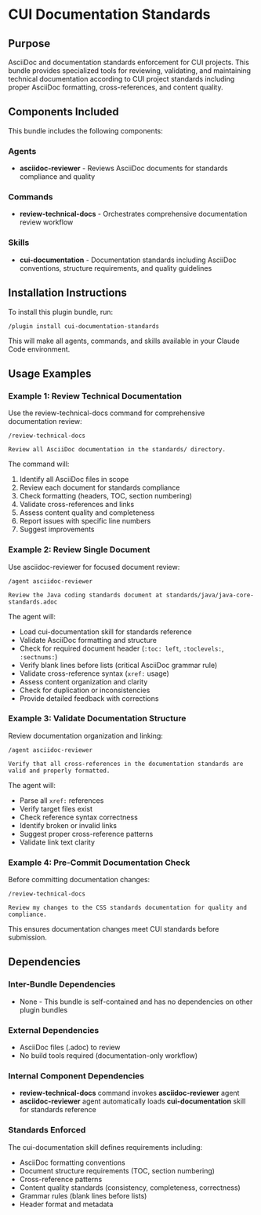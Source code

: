 # CUI Documentation Standards

## Purpose

AsciiDoc and documentation standards enforcement for CUI projects. This bundle provides specialized tools for reviewing, validating, and maintaining technical documentation according to CUI project standards including proper AsciiDoc formatting, cross-references, and content quality.

## Components Included

This bundle includes the following components:

### Agents
- **asciidoc-reviewer** - Reviews AsciiDoc documents for standards compliance and quality

### Commands
- **review-technical-docs** - Orchestrates comprehensive documentation review workflow

### Skills
- **cui-documentation** - Documentation standards including AsciiDoc conventions, structure requirements, and quality guidelines

## Installation Instructions

To install this plugin bundle, run:

```
/plugin install cui-documentation-standards
```

This will make all agents, commands, and skills available in your Claude Code environment.

## Usage Examples

### Example 1: Review Technical Documentation

Use the review-technical-docs command for comprehensive documentation review:

```
/review-technical-docs

Review all AsciiDoc documentation in the standards/ directory.
```

The command will:
1. Identify all AsciiDoc files in scope
2. Review each document for standards compliance
3. Check formatting (headers, TOC, section numbering)
4. Validate cross-references and links
5. Assess content quality and completeness
6. Report issues with specific line numbers
7. Suggest improvements

### Example 2: Review Single Document

Use asciidoc-reviewer for focused document review:

```
/agent asciidoc-reviewer

Review the Java coding standards document at standards/java/java-core-standards.adoc
```

The agent will:
- Load cui-documentation skill for standards reference
- Validate AsciiDoc formatting and structure
- Check for required document header (`:toc: left`, `:toclevels:`, `:sectnums:`)
- Verify blank lines before lists (critical AsciiDoc grammar rule)
- Validate cross-reference syntax (`xref:` usage)
- Assess content organization and clarity
- Check for duplication or inconsistencies
- Provide detailed feedback with corrections

### Example 3: Validate Documentation Structure

Review documentation organization and linking:

```
/agent asciidoc-reviewer

Verify that all cross-references in the documentation standards are valid and properly formatted.
```

The agent will:
- Parse all `xref:` references
- Verify target files exist
- Check reference syntax correctness
- Identify broken or invalid links
- Suggest proper cross-reference patterns
- Validate link text clarity

### Example 4: Pre-Commit Documentation Check

Before committing documentation changes:

```
/review-technical-docs

Review my changes to the CSS standards documentation for quality and compliance.
```

This ensures documentation changes meet CUI standards before submission.

## Dependencies

### Inter-Bundle Dependencies
- None - This bundle is self-contained and has no dependencies on other plugin bundles

### External Dependencies
- AsciiDoc files (.adoc) to review
- No build tools required (documentation-only workflow)

### Internal Component Dependencies
- **review-technical-docs** command invokes **asciidoc-reviewer** agent
- **asciidoc-reviewer** agent automatically loads **cui-documentation** skill for standards reference

### Standards Enforced
The cui-documentation skill defines requirements including:
- AsciiDoc formatting conventions
- Document structure requirements (TOC, section numbering)
- Cross-reference patterns
- Content quality standards (consistency, completeness, correctness)
- Grammar rules (blank lines before lists)
- Header format and metadata
